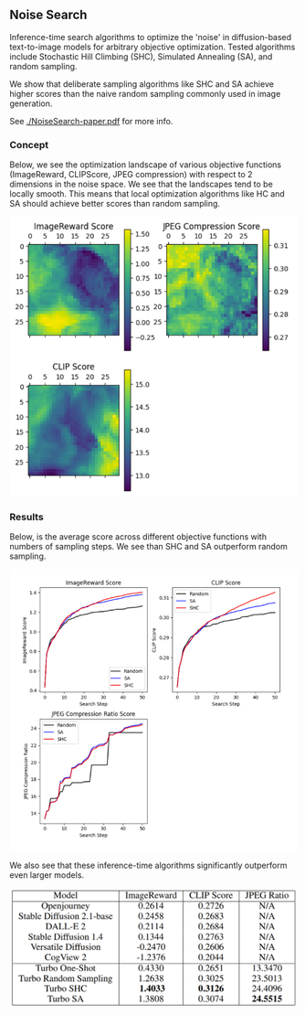 ## Noise Search

Inference-time search algorithms to optimize the 'noise' in diffusion-based text-to-image models for arbitrary objective optimization.
Tested algorithms include Stochastic Hill Climbing (SHC), Simulated Annealing (SA), and random sampling.

We show that deliberate sampling algorithms like SHC and SA achieve higher scores than the naive random sampling
commonly used in image generation.

See [./NoiseSearch-paper.pdf](./NoiseSearch-paper.pdf) for more info.

### Concept

Below, we see the optimization landscape of various objective functions (ImageReward, CLIPScore, JPEG compression)
with respect to 2 dimensions in the noise space. We see that the landscapes tend to be locally smooth. This means
that local optimization algorithms like HC and SA should achieve better scores than random sampling.

![optimization landscapes](./figures/optimization-landscapes.png)

### Results

Below, is the average score across different objective functions with numbers of sampling steps. We see than SHC and SA
outperform random sampling.

![search progress](./figures/search-progress.png)

We also see that these inference-time algorithms significantly outperform even larger models.

![benchmark score table](./figures/noise-search-benchmarks.png)
